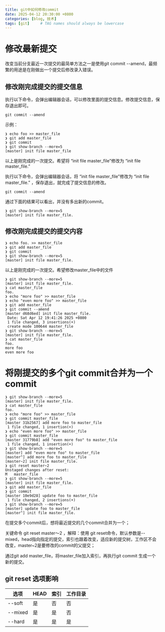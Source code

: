 ```yaml
---
title: git中如何修改commit
date: 2025-04-12 20:30:00 +0800
categories: [blog, 技术]
tags: [git]     # TAG names should always be lowercase
---
```


# 修改最新提交

改变当前分支最近一次提交的最简单方法之一是使用git commit --amend，最频繁的用途是在刚做出一个提交后修改录入错误。

## 修改刚完成提交的提交信息

执行以下命令，会弹出编辑器会话，可以修改里面的提交信息。修改提交信息，保存退出即可。

```shell
git commit --amend
```


示例：

```shell
❯ echo foo >> master_file
❯ git add master_file
❯ git commit
❯ git show-branch --more=5
[master] init file master_file
```

以上是刚完成的一次提交。希望将  “init file master_file”修改为 “init file master_file.”


执行以下命令，会弹出编辑器会话，将 “init file master_file”修改为 “init file master_file.” ，保存退出，就完成了提交信息的修改。

```shell
git commit --amend
```

通过下面的结果可以看出，并没有多出新的commit。

```shell
❯ git show-branch --more=5
[master] init file master_file.
```

## 修改刚完成提交的提交内容

```shell
❯ echo foo. >> master_file
❯ git add master_file
❯ git commit
❯ git show-branch --more=5
[master] init file master_file.
```

以上是刚完成的一次提交。希望修改master_file中的文件

```shell
❯ git show-branch --more=5
[master] init file master_file.
❯ cat master_file
foo.
❯ echo "more foo" >> master_file
❯ echo "even more foo" >> master_file
❯ git add master_file
❯ git commit --amend
[master d68d6ed] init file master_file.
 Date: Sat Apr 12 19:41:26 2025 +0800
 1 file changed, 3 insertions(+)
 create mode 100644 master_file
❯ git show-branch --more=5
[master] init file master_file.
❯ cat master_file
foo.
more foo
even more foo
```



# 将刚提交的多个git commit合并为一个commit

```shell
❯ git show-branch --more=5
[master] init file master_file.
❯ cat master_file
foo.
❯ echo "more foo" >> master_file
❯ git commit master_file
[master 31b2567] add more foo to master_file
 1 file changed, 1 insertion(+)
❯ echo "even more foo" >> master_file
❯ git commit master_file
[master 31779b8] add "even more foo" to master_file
 1 file changed, 1 insertion(+)
❯ git show-branch --more=5
[master] add "even more foo" to master_file
[master^] add more foo to master_file
[master~2] init file master_file.
❯ git reset master~2
Unstaged changes after reset:
M	master_file
❯ git show-branch --more=5
[master] init file master_file.
❯ git add master_file
❯ git commit
[master 10e9d28] update foo to master_file
 1 file changed, 2 insertions(+)
❯ git show-branch --more=5
[master] update foo to master_file
[master^] init file master_file.
```


在提交多个commit后，想将最近提交的几个commit合并为一个；

关键命令 git reset master～2 ，解释：使用 git reset命令，默认参数是--mixed，head指向指定的提交，索引也跟着改变，适应新的提交树，工作区不会改变，master~2是要修改的commit的父提交；

通过git add master_file，将master_file加入索引，再执行git commit 生成一个新的提交。



## git reset 选项影响



| 选项    | HEAD | 索引 | 工作目录 |
| ------- | ---- | ---- | -------- |
| --soft  | 是   | 否   | 否       |
| --mixed | 是   | 是   | 否       |
| --hard  | 是   | 是   | 是       |

